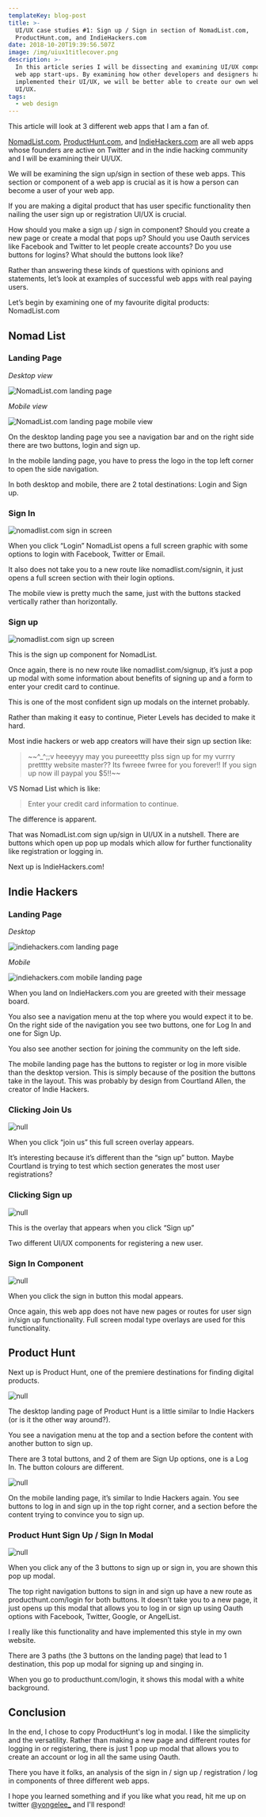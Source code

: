 ```yaml
---
templateKey: blog-post
title: >-
  UI/UX case studies #1: Sign up / Sign in section of NomadList.com,
  ProductHunt.com, and IndieHackers.com
date: 2018-10-20T19:39:56.507Z
image: /img/uiux1titlecover.png
description: >-
  In this article series I will be dissecting and examining UI/UX components of
  web app start-ups. By examining how other developers and designers have
  implemented their UI/UX, we will be better able to create our own web apps and
  UI/UX.
tags:
  - web design
---
```

This article will look at 3 different web apps that I am a fan of.

[NomadList.com](https://nomadlist.com/), [ProductHunt.com](https://www.producthunt.com/), and [IndieHackers.com](https://www.indiehackers.com/) are all web apps whose founders are active on Twitter and in the indie hacking community and I will be examining their UI/UX.

We will be examining the sign up/sign in section of these web apps. This section or component of a web app is crucial as it is how a person can become a user of your web app. 

If you are making a digital product that has user specific functionality then nailing the user sign up or registration UI/UX is crucial.

How should you make a sign up / sign in component? Should you create a new page or create a modal that pops up? Should you use Oauth services like Facebook and Twitter to let people create accounts? Do you use buttons for logins? What should the buttons look like?

Rather than answering these kinds of questions with opinions and statements, let’s look at examples of successful web apps with real paying users. 

Let’s begin by examining one of my favourite digital products: NomadList.com

## Nomad List

### Landing Page

_Desktop view_

![NomadList.com landing page](/img/nomadlist-landing-page-signup-buttons.png)

_Mobile view_

![NomadList.com landing page mobile view](/img/nomadlist-mobile-landing-page.png)

On the desktop landing page you see a navigation bar and on the right side there are two buttons, login and sign up.

In the mobile landing page, you have to press the logo in the top left corner to open the side navigation. 

In both desktop and mobile, there are 2 total destinations: Login and Sign up.

### Sign In

![nomadlist.com sign in screen](/img/nomadlist-signin.png)

When you click “Login” NomadList opens a full screen graphic with some options to login with Facebook, Twitter or Email. 

It also does not take you to a new route like nomadlist.com/signin, it just opens a full screen section with their login options.

The mobile view is pretty much the same, just with the buttons stacked vertically rather than horizontally.

### Sign up

![nomadlist.com sign up screen](/img/nomadlist-signup.png)

This is the sign up component for NomadList.

Once again, there is no new route like nomadlist.com/signup, it’s just a pop up modal with some information about benefits of signing up and a form to enter your credit card to continue.

This is one of the most confident sign up modals on the internet probably.

Rather than making it easy to continue, Pieter Levels has decided to make it hard. 

Most indie hackers or web app creators will have their sign up section like:

> \~\~^_^;;v heeeyyy may you pureeettty plss sign up for my vurrry pretttty website master?? Its fwreee fwree for you forever!! If you sign up now ill paypal you $5!!\~\~

VS Nomad List which is like:

> Enter your credit card information to continue.

The difference is apparent.

That was NomadList.com sign up/sign in UI/UX in a nutshell. There are buttons which open up pop up modals which allow for further functionality like registration or logging in.

Next up is IndieHackers.com!

## Indie Hackers

### Landing Page

_Desktop_

![indiehackers.com landing page](/img/indiehackers-landing-page.png)

_Mobile_

![indiehackers.com mobile landing page](/img/indiehackers-mobile-landing.png)

When you land on IndieHackers.com you are greeted with their message board. 

You also see a navigation menu at the top where you would expect it to be. On the right side of the navigation you see two buttons, one for Log In and one for Sign Up.

You also see another section for joining the community on the left side. 

The mobile landing page has the buttons to register or log in more visible than the desktop version. This is simply because of the position the buttons take in the layout. This was probably by design from Courtland Allen, the creator of Indie Hackers.

### Clicking Join Us

![null](/img/indiehackers-joinus.png)

When you click “join us” this full screen overlay appears.

It’s interesting because it’s different than the “sign up” button. Maybe Courtland is trying to test which section generates the most user registrations?

### Clicking Sign up

![null](/img/indiehackers-signup.png)

This is the overlay that appears when you click “Sign up”

Two different UI/UX components for registering a new user.

### Sign In Component

![null](/img/indiehackers-signin.png)

When you click the sign in button this modal appears. 

Once again, this web app does not have new pages or routes for user sign in/sign up functionality. Full screen modal type overlays are used for this functionality.

## Product Hunt

Next up is Product Hunt, one of the premiere destinations for finding digital products. 

![null](/img/producthunt-landing-desktop.png)

The desktop landing page of Product Hunt is a little similar to Indie Hackers (or is it the other way around?).

You see a navigation menu at the top and a section before the content with another button to sign up.

There are 3 total buttons, and 2 of them are Sign Up options, one is a Log In. The button colours are different.

![null](/img/producthunt-landing-mobile.png)

On the mobile landing page, it’s similar to Indie Hackers again. You see buttons to log in and sign up in the top right corner, and a section before the content trying to convince you to sign up.

### Product Hunt Sign Up / Sign In Modal

![null](/img/producthunt-modal.png)

When you click any of the 3 buttons to sign up or sign in, you are shown this pop up modal. 

The top right navigation buttons to sign in and sign up have a new route as producthunt.com/login for both buttons. It doesn’t take you to a new page, it just opens up this modal that allows you to log in or sign up using Oauth options with Facebook, Twitter, Google, or AngelList.

I really like this functionality and have implemented this style in my own website.

There are 3 paths (the 3 buttons on the landing page) that lead to 1 destination, this pop up modal for signing up and singing in.

When you go to producthunt.com/login, it shows this modal with a white background.

## Conclusion

In the end, I chose to copy ProductHunt's log in modal. I like the simplicity and the versatility. Rather than making a new page and different routes for logging in or registering, there is just 1 pop up modal that allows you to create an account or log in all the same using Oauth.

There you have it folks, an analysis of the sign in / sign up / registration / log in components of three different web apps.

I hope you learned something and if you like what you read, hit me up on twitter [@yongelee_](https://twitter.com/yongelee_) and I'll respond!
